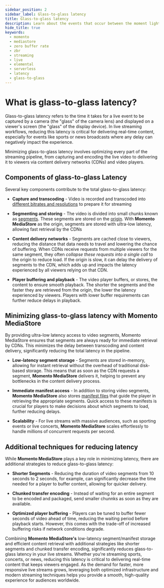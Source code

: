 ```yaml
---
sidebar_position: 2
sidebar_label: Glass-to-glass latency
title: Glass-to-glass latency
description: Learn about the events that occur between the moment light hits the glass of a camera sensor and the moment the image is displayed on your screen.
hide_title: true
keywords:
  - momento
  - mediastore
  - zero buffer rate
  - zbr
  - streaming
  - live
  - elemental
  - serverless
  - latency
  - glass-to-glass
---
```


# What is glass-to-glass latency?

Glass-to-glass latency refers to the time it takes for a live event to be captured by a camera (the "glass" of the camera lens) and displayed on a viewer's screen (the "glass" of the display device). In live streaming workflows, reducing this latency is critical for delivering real-time content, especially for events like sports or news broadcasts where any delay can negatively impact the experience.

Minimizing glass-to-glass latency involves optimizing every part of the streaming pipeline, from capturing and encoding the live video to delivering it to viewers via content delivery networks (CDNs) and video players.

## Components of glass-to-glass Latency

Several key components contribute to the total glass-to-glass latency:

* **Capture and transcoding** - Video is recorded and transcoded into [different bitrates and resolutions](/mediastore/core-concepts/abr-ladder) to prepare it for streaming

* **Segmenting and storing** - The video is divided into small chunks known as [segments](/mediastore/core-concepts/segments). These segments are stored on the [origin](/mediastore/core-concepts/origin). With **Momento MediaStore** as the origin, segments are stored with ultra-low latency, allowing fast retrieval by the CDNs

* **Content delivery networks** - Segments are cached close to viewers, reducing the distance that data needs to travel and lowering the chance of buffering. When CDNs receive requests from multiple viewers for the same segment, they often *collapse these requests into a single call* to the origin to reduce load. If the origin is slow, it can delay the delivery of segments to the CDN, which adds up and impacts the latency experienced by all viewers relying on that CDN.

* **Player buffering and playback** - The video player buffers, or stores, the content to ensure smooth playback. The shorter the segments and the faster they are retrieved from the origin, the lower the latency experienced by viewers. Players with lower buffer requirements can further reduce delays in playback.

## Minimizing glass-to-glass latency with Momento MediaStore

By providing ultra-low latency access to video segments, Momento MediaStore ensures that segments are always ready for immediate retrieval by CDNs. This minimizes the delay between transcoding and content delivery, significantly reducing the total latency in the pipeline.

* **Low-latency segment storage** - Segments are stored in-memory, allowing for instant retrieval without the overhead of traditional disk-based storage. This means that as soon as the CDN requests a segment, **Momento MediaStore** delivers it, helping to prevent any bottlenecks in the content delivery process.

* **Immediate manifest access** - In addition to storing video segments, **Momento MediaStore** also stores [manifest files](/mediastore/performance/adaptive-bitrates/hls) that guide the player in retrieving the appropriate segments. Quick access to these manifests is crucial for players to make decisions about which segments to load, further reducing delays.

* **Scalability** - For live streams with massive audiences, such as sporting events or live concerts, **Momento MediaStore** scales effortlessly to handle millions of concurrent requests per second.

## Additional techniques for reducing latency

While **Momento MediaStore** plays a key role in minimizing latency, there are additional strategies to reduce glass-to-glass latency:

* **Shorter Segments** - Reducing the duration of video segments from 10 seconds to 2 seconds, for example, can significantly decrease the time needed for a player to buffer content, allowing for quicker delivery.

* **Chunked transfer encoding** - Instead of waiting for an entire segment to be encoded and packaged, send smaller chunnks as soon as they are available.

* **Optimized player buffering** - Players can be tuned to buffer fewer seconds of video ahead of time, reducing the waiting period before playback starts. However, this comes with the trade-off of increased buffering risks if network conditions degrade.

Combining **Momento MediaStore's** low-latency segment/manifest storage and efficient content retrieval with additional strategies like shorter segments and chunked transfer encoding, significantly reduces glass-to-glass latency in your live streams. Whether you're streaming sports, concerts, or news, reducing this latency is critical to delivering real-time content that keeps viewers engaged. As the demand for faster, more responsive live streams grows, leveraging both optimized infrastructure and modern streaming techniques helps you provide a smooth, high-quality experience for audiences worldwide.

